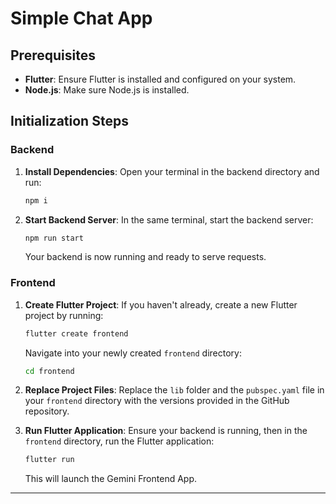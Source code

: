 # Simple Chat App

## Prerequisites

*   **Flutter**: Ensure Flutter is installed and configured on your system.
*   **Node.js**: Make sure Node.js is installed.

## Initialization Steps

### Backend

1.  **Install Dependencies**:
    Open your terminal in the backend directory and run:
    ```bash
    npm i
    ```

2.  **Start Backend Server**:
    In the same terminal, start the backend server:
    ```bash
    npm run start
    ```
    Your backend is now running and ready to serve requests.

### Frontend

1.  **Create Flutter Project**:
    If you haven't already, create a new Flutter project by running:
    ```bash
    flutter create frontend
    ```
    Navigate into your newly created `frontend` directory:
    ```bash
    cd frontend
    ```

2.  **Replace Project Files**:
    Replace the `lib` folder and the `pubspec.yaml` file in your `frontend` directory with the versions provided in the GitHub repository.

3.  **Run Flutter Application**:
    Ensure your backend is running, then in the `frontend` directory, run the Flutter application:
    ```bash
    flutter run
    ```
    This will launch the Gemini Frontend App.

---
